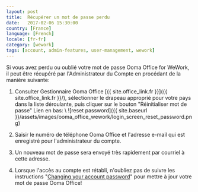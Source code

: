 ```yaml
---
layout: post
title:  Récupérer un mot de passe perdu
date:   2017-02-06 15:30:00
country: [France]
language: [French]
locale: [fr-fr]
category: [wework]
tags: [account, admin-features, user-management, wework]
---
```


Si vous avez perdu ou oublié votre mot de passe Ooma Office for WeWork, il peut être récupéré par l'Administrateur du Compte en procédant de la manière suivante:

1. Consulter Gestionnaire Ooma Office [{{ site.office_link.fr }}]({{ site.office_link.fr }}/), sélectionner le drapeau approprié pour votre pays dans la liste déroulante, puis cliquer sur le bouton "Réinitialiser mot de passe" Lien en bas: \\
   ![reset password]({{ site.baseurl }}/assets/images/ooma_office_wework/login_screen_reset_password.png)

2. Saisir le numéro de téléphone Ooma Office et l'adresse e-mail qui est enregistré pour l'administrateur du compte.
3. Un nouveau mot de passe sera envoyé très rapidement par courriel à cette adresse.
4. Lorsque l'accès au compte est rétabli, n'oubliez pas de suivre les instructions "[Changing your account password](/fr/fr/changing-your-account-password)" pour mettre à jour votre mot de passe Ooma Office!